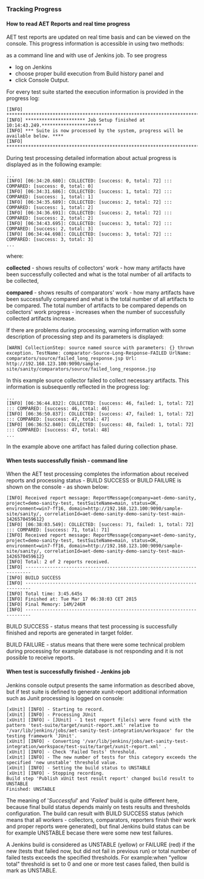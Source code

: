 ### Tracking Progress

#### How to read AET Reports and real time progress

AET test reports are updated on real time basis and can be viewed on the console. This progress information is accessible in using two methods:

as a command line and with use of Jenkins job. To see progress

* log on Jenkins
* choose proper build execution from Build history panel and
* click Console Output.

For every test suite started the execution information is provided in the progress log:
```
[INFO] ********************************************************************************
[INFO] ********************** Job Setup finished at 10:14:43.249.**********************
[INFO] *** Suite is now processed by the system, progress will be available below. ****
[INFO] ********************************************************************************
```

During test processing detailed information about actual progress is displayed as in the following example:

```
...
[INFO] [06:34:20.680]: COLLECTED: [success: 0, total: 72] ::: COMPARED: [success: 0, total: 0]
[INFO] [06:34:31.686]: COLLECTED: [success: 1, total: 72] ::: COMPARED: [success: 1, total: 1]
[INFO] [06:34:35.689]: COLLECTED: [success: 2, total: 72] ::: COMPARED: [success: 1, total: 2]
[INFO] [06:34:36.691]: COLLECTED: [success: 2, total: 72] ::: COMPARED: [success: 2, total: 2]
[INFO] [06:34:43.695]: COLLECTED: [success: 3, total: 72] ::: COMPARED: [success: 2, total: 3]
[INFO] [06:34:44.698]: COLLECTED: [success: 3, total: 72] ::: COMPARED: [success: 3, total: 3]
...
```

where:

**collected** - shows results of collectors' work - how many artifacts have been successfully collected and what is the total number of all artifacts to be collected,

**compared** -  shows results of comparators' work - how many artifacts have been successfully compared and what is the total number of all artifacts to be compared. The total number of artifacts to be compared depends on collectors' work progress - increases when the number of successfully collected artifacts increase.

If there are problems during processing, warning information with some description of processing step and its parameters is displayed:
```
[WARN] CollectionStep: source named source with parameters: {} thrown exception. TestName: comparator-Source-Long-Response-FAILED UrlName: comparators/source/failed_long_response.jsp Url: http://192.168.123.100:9090/sample-site/sanity/comparators/source/failed_long_response.jsp
```

In this example source collector failed to collect necessary artifacts. This information is subsequently reflected in the progress log:
```
...
[INFO] [06:36:44.832]: COLLECTED: [success: 46, failed: 1, total: 72] ::: COMPARED: [success: 46, total: 46]
[INFO] [06:36:50.837]: COLLECTED: [success: 47, failed: 1, total: 72] ::: COMPARED: [success: 47, total: 47]
[INFO] [06:36:52.840]: COLLECTED: [success: 48, failed: 1, total: 72] ::: COMPARED: [success: 47, total: 48]
...
```

In the example above one artifact has failed during collection phase.

#### When tests successfully finish - command line

When the AET test processing completes the information about received reports and processing status - BUILD SUCCESS or BUILD FAILURE is shown on the console - as shown below:

```
[INFO] Received report message: ReportMessage{company=aet-demo-sanity, project=demo-sanity-test, testSuiteName=main, status=OK, environment=win7-ff16, domain=http://192.168.123.100:9090/sample-site/sanity/, correlationId=aet-demo-sanity-demo-sanity-test-main-1426570459612}
[INFO] [06:38:03.549]: COLLECTED: [success: 71, failed: 1, total: 72] ::: COMPARED: [success: 71, total: 71]
[INFO] Received report message: ReportMessage{company=aet-demo-sanity, project=demo-sanity-test, testSuiteName=main, status=OK, environment=win7-ff16, domain=http://192.168.123.100:9090/sample-site/sanity/, correlationId=aet-demo-sanity-demo-sanity-test-main-1426570459612}
[INFO] Total: 2 of 2 reports received.
[INFO] ------------------------------------------------------------------------
[INFO] BUILD SUCCESS
[INFO] ------------------------------------------------------------------------
[INFO] Total time: 3:45.645s
[INFO] Finished at: Tue Mar 17 06:38:03 CET 2015
[INFO] Final Memory: 14M/246M
[INFO] ------------------------------------------------------------------------
```

BUILD SUCCESS  - status means that test processing is successfully finished and reports are generated in target folder.

BUILD FAILURE  - status means that there were some technical problem during processing for example database is not responding and it is not possible to receive reports.

#### When test is successfully finished - Jenkins job

Jenkins console output presents the same information as described above, but if test suite is defined to generate xunit-report additional information such as Junit processing is logged on console:

```
[xUnit] [INFO] - Starting to record.
[xUnit] [INFO] - Processing JUnit
[xUnit] [INFO] - [JUnit] - 1 test report file(s) were found with the pattern 'test-suite/target/xunit-report.xml' relative to '/var/lib/jenkins/jobs/aet-sanity-test-integration/workspace' for the testing framework 'JUnit'.
[xUnit] [INFO] - Converting '/var/lib/jenkins/jobs/aet-sanity-test-integration/workspace/test-suite/target/xunit-report.xml' .
[xUnit] [INFO] - Check 'Failed Tests' threshold.
[xUnit] [INFO] - The new number of tests for this category exceeds the specified 'new unstable' threshold value.
[xUnit] [INFO] - Setting the build status to UNSTABLE
[xUnit] [INFO] - Stopping recording.
Build step 'Publish xUnit test result report' changed build result to UNSTABLE
Finished: UNSTABLE
```

The meaning of '*Successful*' and '*Failed*' build is quite different here, because final build status depends mainly on tests results and thresholds configuration. The build can result with BUILD SUCCESS status (which means that all workers - collectors, comparators, reporters finish their work and proper reports were generated), but final Jenkins build status can be for example UNSTABLE becase there were some new test failures.

A Jenkins build is considered as UNSTABLE (yellow) or FAILURE (red) if the new (tests that failed now, but did not fail in previous run) or total number of failed tests exceeds the specified thresholds. For example:when "yellow total" threshold is set to 0 and one or more test cases failed, then build is mark as UNSTABLE.

